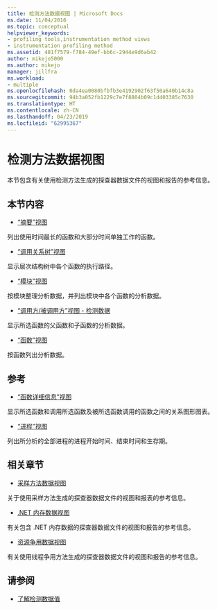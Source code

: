 ```yaml
---
title: 检测方法数据视图 | Microsoft Docs
ms.date: 11/04/2016
ms.topic: conceptual
helpviewer_keywords:
- profiling tools,instrumentation method views
- instrumentation profiling method
ms.assetid: 481f7579-f784-49ef-bb6c-2944e9d6ab42
author: mikejo5000
ms.author: mikejo
manager: jillfra
ms.workload:
- multiple
ms.openlocfilehash: 0da4ea0080bfbfb3e4192902f63f50a640b14c8a
ms.sourcegitcommit: 94b3a052fb1229c7e7f8804b09c1d403385c7630
ms.translationtype: HT
ms.contentlocale: zh-CN
ms.lasthandoff: 04/23/2019
ms.locfileid: "62995367"
---
```

# <a name="instrumentation-method-data-views"></a>检测方法数据视图
本节包含有关使用检测方法生成的探查器数据文件的视图和报告的参考信息。

## <a name="in-this-section"></a>本节内容
- [“摘要”视图](../profiling/summary-view-instrumentation-data.md)

 列出使用时间最长的函数和大部分时间单独工作的函数。

- [“调用关系树”视图](../profiling/call-tree-view-instrumentation-data.md)

 显示层次结构树中各个函数的执行路径。

- [“模块”视图](../profiling/modules-view-instrumentation-data.md)

 按模块整理分析数据，并列出模块中各个函数的分析数据。

- [“调用方/被调用方”视图 - 检测数据](../profiling/caller-callee-view-instrumentation-data.md)

 显示所选函数的父函数和子函数的分析数据。

- [“函数”视图](../profiling/functions-view-instrumentation-data.md)

 按函数列出分析数据。

## <a name="reference"></a>参考
- [“函数详细信息”视图](../profiling/function-details-view.md)

 显示所选函数和调用所选函数及被所选函数调用的函数之间的关系图形图表。

- [“进程”视图](../profiling/process-view.md)

 列出所分析的全部进程的进程开始时间、结束时间和生存期。

## <a name="related-sections"></a>相关章节
- [采样方法数据视图](../profiling/profiler-sampling-method-data-views.md)

 关于使用采样方法生成的探查器数据文件的视图和报表的参考信息。

- [.NET 内存数据视图](../profiling/dotnet-memory-data-views.md)

 有关包含 .NET 内存数据的探查器数据文件的视图和报告的参考信息。

- [资源争用数据视图](../profiling/resource-contention-data-views.md)

 有关使用线程争用方法生成的探查器数据文件的视图和报告的参考信息。

## <a name="see-also"></a>请参阅
- [了解检测数据值](../profiling/understanding-instrumentation-data-values.md)